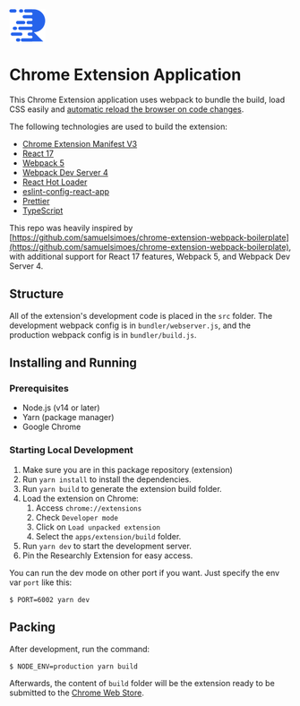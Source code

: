 <img src="src/assets/img/logo-128.png" width="64"/>

# Chrome Extension Application

This Chrome Extension application uses webpack to bundle the build, load CSS easily and [automatic reload the browser on code changes](https://webpack.github.io/docs/webpack-dev-server.html#automatic-refresh).

The following technologies are used to build the extension:

- [Chrome Extension Manifest V3](https://developer.chrome.com/docs/extensions/mv3/intro/mv3-overview/)
- [React 17](https://reactjs.org)
- [Webpack 5](https://webpack.js.org/)
- [Webpack Dev Server 4](https://webpack.js.org/configuration/dev-server/)
- [React Hot Loader](https://github.com/gaearon/react-hot-loader)
- [eslint-config-react-app](https://www.npmjs.com/package/eslint-config-react-app)
- [Prettier](https://prettier.io/)
- [TypeScript](https://www.typescriptlang.org/)

This repo was heavily inspired by [https://github.com/samuelsimoes/chrome-extension-webpack-boilerplate](https://github.com/samuelsimoes/chrome-extension-webpack-boilerplate), with additional support for React 17 features, Webpack 5, and Webpack Dev Server 4.

## Structure

All of the extension's development code is placed in the `src` folder. The development webpack config is in `bundler/webserver.js`, and the production webpack config is in `bundler/build.js`.

## Installing and Running

### Prerequisites

- Node.js (v14 or later)
- Yarn (package manager)
- Google Chrome

### Starting Local Development

1. Make sure you are in this package repository (extension)
1. Run `yarn install` to install the dependencies.
1. Run `yarn build` to generate the extension build folder.
1. Load the extension on Chrome:
   1. Access `chrome://extensions`
   2. Check `Developer mode`
   3. Click on `Load unpacked extension`
   4. Select the `apps/extension/build` folder.
1. Run `yarn dev` to start the development server.
1. Pin the Researchly Extension for easy access.

You can run the dev mode on other port if you want. Just specify the env var `port` like this:

```
$ PORT=6002 yarn dev
```

## Packing

After development, run the command:

```
$ NODE_ENV=production yarn build
```

Afterwards, the content of `build` folder will be the extension ready to be submitted to the [Chrome Web Store](https://developer.chrome.com/webstore/publish).
